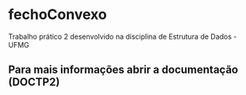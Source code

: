# fechoConvexo
Trabalho prático 2 desenvolvido na disciplina de Estrutura de Dados - UFMG
## Para mais informações abrir a documentação (DOCTP2)
